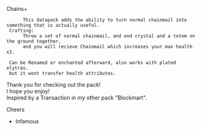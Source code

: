 Chains+
     
          This datapack adds the ability to turn normal chainmail into something that is actually useful.
     Crafting:
          Throw a set of normal chainmail, and end crystal and a totem on the ground together,
          and you will recieve Chainmail which increases your max health x2.
          
     Can be Renamed or enchanted afterward, also works with plated elytras.  
     but it wont transfer health attributes.
     
Thank you for checking out the pack!  
I hope you enjoy!  
Inspired by a Transaction in my other pack "Blockmart".

Cheers  
- Infamous
